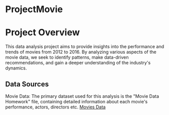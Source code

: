 # ProjectMovie

# Project Overview

This data analysis project aims to provide insights into the performance and trends of movies from 2012 to 2016. By analyzing various aspects of the movie data, we seek to identify patterns, make data-driven recommendations, and gain a deeper understanding of the industry's dynamics.


## Data Sources
Movie Data: The primary dataset used for this analysis is the "Movie Data Homework" file, containing detailed information about each movie's performance, actors, directors etc. [Movies Data](https://github.com/user-attachments/files/20717725/Movies_Data_Dashboard.xlsx)
